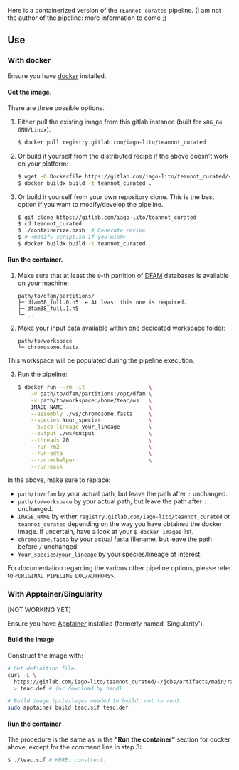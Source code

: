 Here is a containerized version of the `TEannot_curated` pipeline.
(I am not the author of the pipeline: more information to come ;)

## Use

### With docker

Ensure you have [docker] installed.

#### Get the image.

There are three possible options.

1. Either pull the existing image from this gitlab instance
  (built for `x86_64 GNU/Linux`).

   ```sh
   $ docker pull registry.gitlab.com/iago-lito/teannot_curated
   ```

2. Or build it yourself from the distributed recipe
   if the above doesn't work on your platform:

   ```sh
   $ wget -O Dockerfile https://gitlab.com/iago-lito/teannot_curated/-/jobs/artifacts/main/raw/Dockerfile?job=container-recipes
   $ docker buildx build -t teannot_curated .
   ```

3. Or build it yourself from your own repository clone.
   This is the best option if you want to modify/develop the pipeline.
   ```sh
   $ git clone https://gitlab.com/iago-lito/teannot_curated
   $ cd teannot_curated
   $ ./containerize.bash  # Generate recipe.
   $ # <modify script.sh if you wish>
   $ docker buildx build -t teannot_curated .
   ```

#### Run the container.

1. Make sure that at least the `0`-th partition of [DFAM] databases
   is available on your machine:
    ```
    path/to/dfam/partitions/
    ├─ dfam38_full.0.h5  ← At least this one is required.
    ├─ dfam38_full.1.h5
    └─ ..
    ```

2. Make your input data available within one dedicated workspace folder:
    ```
    path/to/workspace
    └─ chromosome.fasta
    ```
  This workspace will be populated during the pipeline execution.

3. Run the pipeline:
    ```sh
    $ docker run --rm -it                    \
        -v path/to/dfam/partitions:/opt/dfam \
        -v path/to/workspace:/home/teac/ws   \
        IMAGE_NAME                           \
        --assembly ./ws/chromosome.fasta     \
        --species Your_species               \
        --busco-lineage your_lineage         \
        --output ./ws/output                 \
        --threads 20                         \
        --run-rm2                            \
        --run-edta                           \
        --run-mchelper                       \
        --run-mask
    ```
  In the above, make sure to replace:
  - `path/to/dfam` by your actual path,
    but leave the path after `:` unchanged.
  - `path/to/workspace` by your actual path,
    but leave the path after `:` unchanged.
  - `IMAGE_NAME`
    by either `registry.gitlab.com/iago-lito/teannot_curated`
    or `teannot_curated`
    depending on the way you have obtained the docker image.
    If uncertain, have a look at your `$ docker images` list.
  - `chromosome.fasta` by your actual fasta filename,
    but leave the path before `/` unchanged.
  - `Your_species`/`your_lineage` by your species/lineage of interest.

  For documentation regarding the various other pipeline options,
  please refer to `<ORIGINAL PIPELINE DOC/AUTHORS>`.

### With Apptainer/Singularity

[NOT WORKING YET]

Ensure you have [Apptainer] installed (formerly named 'Singularity').

#### Build the image

Construct the image with:

```sh
# Get definition file.
curl -L \
  https://gitlab.com/iago-lito/teannot_curated/-/jobs/artifacts/main/raw/apptainer.def?job=container-recipes \
  > teac.def # (or download by hand)

# Build image (privileges needed to build, not to run).
sudo apptainer build teac.sif teac.def
```

#### Run the container

The procedure is the same as in the
__"Run the container"__
section for docker above,
except for the command line in step 3:

```sh
$ ./teac.sif # HERE: construct.
```

[docker]: https://www.docker.com/
[Apptainer]: https://apptainer.org/
[DFAM]: https://www.dfam.org/home
